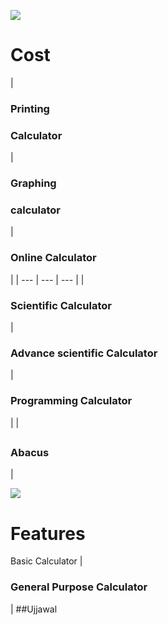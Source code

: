![](RackMultipart20210211-4-6glz98_html_d160c8accb42cca3.gif)

##
# Cost

|

### Printing

### Calculator
 |

### Graphing

### calculator
 |

### Online Calculator
 |
| --- | --- | --- |
|

### Scientific Calculator
 |


### Advance scientific Calculator
 |

### Programming Calculator
 |
|


##
### Abacus

 |


 ![](RackMultipart20210211-4-6glz98_html_f8aaa488af7ece8.gif)
# Features
Basic Calculator |
### General Purpose Calculator
 |
 ##Ujjawal
